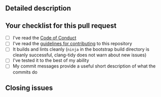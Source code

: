 <!-- Filling this template is mandatory -->

## Detailed description

<!--
Explain the **details** for making this change.
* Is a new feature implemented?
* What existing problem(s) does the pull request solve?
* How does the pull request solve these problems?
Please provide enough information so that others can review your pull request.
Information embedded in the description part of the commits doesn't count.
-->

## Your checklist for this pull request

* [ ] I've read the [Code of Conduct](https://github.com/mangrove-lang/mangrove/blob/main/CODE_OF_CONDUCT.md)
* [ ] I've read the [guidelines for contributing](https://github.com/mangrove-lang/mangrove/blob/main/CONTRIBUTING.md) to this repository
* [ ] It builds and lints cleanly (`ninja` in the bootstrap build directory is cleanly successful, clang-tidy does not warn about new issues)
* [ ] I've tested it to the best of my ability
* [ ] My commit messages provide a useful short description of what the commits do

## Closing issues

<!-- put "fixes #XXXX" here to auto-close the issue(s) that your PR fixes (if any). -->
